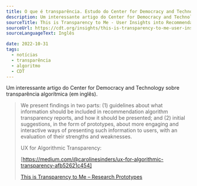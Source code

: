 ```yaml
---
title: O que é transparência. Estudo do Center for Democracy and Technology
description: Um interessante artigo do Center for Democracy and Technology sobre transparência algorítmica.
sourceTitle: This is Transparency to Me - User Insights into Recommendation Algorithm Reporting
sourceUrl: https://cdt.org/insights/this-is-transparency-to-me-user-insights-into-recommendation-algorithm-reporting/
sourceLanguageText: Inglês

date: 2022-10-31 
tags: 
  - notícias
  - transparência
  - algoritmo
  - CDT
---
```

Um interessante artigo do Center for Democracy and Technology sobre transparência algorítmica (em inglês). 

> We present findings in two parts: (1) guidelines about what information should be included in recommendation algorithm transparency reports, and how it should be presented; and (2) initial suggestions, in the form of prototypes, about more engaging and interactive ways of presenting such information to users, with an evaluation of their strengths and weaknesses.
> 
> UX for Algorithmic Transparency:
> 
> [https://medium.com/@carolinesinders/ux-for-algorithmic-transparency-afb52621c454]
>
> [This is Transparency to Me – Research Prototypes](https://cdt.org/insights/this-is-transparency-to-me-research-prototypes/)
